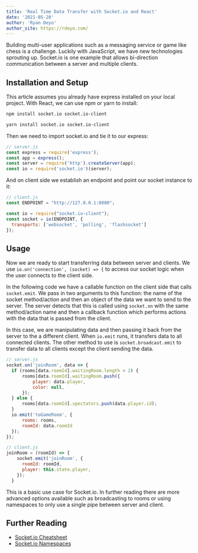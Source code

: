 ```yaml
---
title: 'Real Time Data Transfer with Socket.io and React'
date: '2021-05-20'
author: 'Ryan Deyo'
author_site: https://rdeyo.com/
---
```


Building multi-user applications such as a messaging service or game like chess is a challenge. Luckily with JavaScript, we have new technologies sprouting up. Socket.io is one example that allows bi-direction communication between a server and multiple clients.

## Installation and Setup

This article assumes you already have express installed on your local project. With React, we can use npm or yarn to install:

```bash
npm install socket.io socket.io-client
```
```bash
yarn install socket.io socket.io-client
```

Then we need to import socket.io and tie it to our express:

```js
// server.js
const express = require('express');
const app = express();
const server = require('http').createServer(app);
const io = require('socket.io')(server);
```

And on client side we establish an endpoint and point our socket instance to it:

```js
// client.js
const ENDPOINT = "http://127.0.0.1:8080";

const io = require("socket.io-client");
const socket = io(ENDPOINT, {
  transports: ['websocket', 'polling', 'flashsocket']
});
```

## Usage

Now we are ready to start transferring data between server and clients. We use `io.on('connection', (socket) => {` to access our socket logic when the user connects to the client side.

In the following code we have a callable function on the client side that calls `socket.emit`. We pass in two arguments to this function: the name of the socket method/action and then an object of the data we want to send to the server. The server detects that this is called using `socket.on` with the same method/action name and then a callback function which performs actions with the data that is passed from the client.

In this case, we are manipulating data and then passing it back from the server to the a different client. When `io.emit` runs, it transfers data to all connected clients. The other method to use is `socket.broadcast.emit` to transfer data to all clients except the  client sending the data.

```js
// server.js
socket.on('joinRoom', data => {
  if (rooms[data.roomId].waitingRoom.length < 2) {
      rooms[data.roomId].waitingRoom.push({
          player: data.player,
          color: null,
      });
  } else {
      rooms[data.roomId].spectators.push(data.player.id);
  }
  io.emit('toGameRoom', {
      rooms: rooms,
      roomId: data.roomId
  });
});

// client.js
joinRoom = (roomId) => {
    socket.emit('joinRoom', {
      roomId: roomId,
      player: this.state.player,
    });
  }
```

This is a basic use case for Socket.io. In further reading there are more advanced options available such as broadcasting to rooms or using namespaces to only use a single pipe between server and client.

## Further Reading

- [Socket.io Cheatsheet](https://socket.io/docs/v3/emit-cheatsheet/index.html)
- [Socket.io Namespaces](https://socket.io/docs/v3/namespaces/index.html)